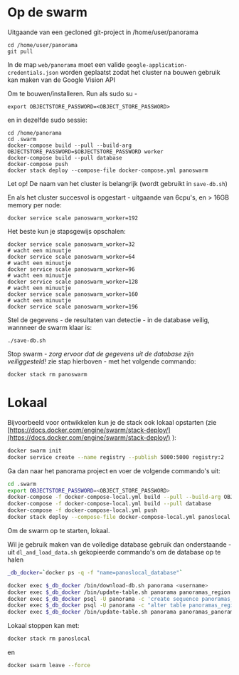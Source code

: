 Op de swarm
===========

Uitgaande van een gecloned git-project in /home/user/panorama


```
cd /home/user/panorama
git pull
```

In de map `web/panorama` moet een valide `google-application-credentials.json` worden geplaatst
zodat het cluster na bouwen gebruik kan maken van de Google Vision API

Om te bouwen/installeren. Run als sudo su -

```
export OBJECTSTORE_PASSWORD=<OBJECT_STORE_PASSWORD>
```

en in dezelfde sudo sessie:

```
cd /home/panorama
cd .swarm
docker-compose build --pull --build-arg OBJECTSTORE_PASSWORD=$OBJECTSTORE_PASSWORD worker
docker-compose build --pull database
docker-compose push
docker stack deploy --compose-file docker-compose.yml panoswarm
```

Let op! De naam van het cluster is belangrijk (wordt gebruikt in `save-db.sh`)

En als het cluster succesvol is opgestart - uitgaande van 6cpu's, en > 16GB memory per node:

```
docker service scale panoswarm_worker=192
```

Het beste kun je stapsgewijs opschalen:

```
docker service scale panoswarm_worker=32
# wacht een minuutje
docker service scale panoswarm_worker=64
# wacht een minuutje
docker service scale panoswarm_worker=96
# wacht een minuutje
docker service scale panoswarm_worker=128
# wacht een minuutje
docker service scale panoswarm_worker=160
# wacht een minuutje
docker service scale panoswarm_worker=196
```

Stel de gegevens - de resultaten van detectie - in de database veilig, wannneer de swarm klaar is:

```
./save-db.sh
```

Stop swarm - *zorg ervoor dat de gegevens uit de database zijn veiliggesteld!* zie stap hierboven - met het volgende commando:

```
docker stack rm panoswarm
```

Lokaal
======

Bijvoorbeeld voor ontwikkelen kun je de stack ook lokaal opstarten
 (zie [https://docs.docker.com/engine/swarm/stack-deploy/](https://docs.docker.com/engine/swarm/stack-deploy/) ):

```bash
docker swarm init
docker service create --name registry --publish 5000:5000 registry:2
```

Ga dan naar het panorama project en voer de volgende commando's uit:

```bash
cd .swarm
export OBJECTSTORE_PASSWORD=<OBJECT_STORE_PASSWORD>
docker-compose -f docker-compose-local.yml build --pull --build-arg OBJECTSTORE_PASSWORD=$OBJECTSTORE_PASSWORD worker
docker-compose -f docker-compose-local.yml build --pull database
docker-compose -f docker-compose-local.yml push
docker stack deploy --compose-file docker-compose-local.yml panoslocal
```

Om de swarm op te starten, lokaal.

Wil je gebruik maken van de volledige database gebruik dan onderstaande - uit `dl_and_load_data.sh` gekopieerde commando's om de database op te halen

```bash
_db_docker=`docker ps -q -f "name=panoslocal_database"`

docker exec $_db_docker /bin/download-db.sh panorama <username>
docker exec $_db_docker /bin/update-table.sh panorama panoramas_region public panorama
docker exec $_db_docker psql -U panorama -c 'create sequence panoramas_region_id_seq'
docker exec $_db_docker psql -U panorama -c "alter table panoramas_region alter id set default nextval('panoramas_region_id_seq')"
docker exec $_db_docker /bin/update-table.sh panorama panoramas_panorama public panorama
```


Lokaal stoppen kan met:

```bash
docker stack rm panoslocal
```

en

```bash
docker swarm leave --force
```
